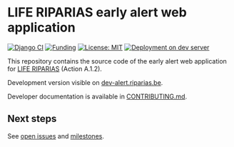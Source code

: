 # LIFE RIPARIAS early alert web application

<!-- badges: start -->
[![Django CI](https://github.com/riparias/early-alert-webapp/actions/workflows/django_tests.yml/badge.svg)](https://github.com/riparias/early-alert-webapp/actions/workflows/django_tests.yml)
[![Funding](https://img.shields.io/static/v1?label=powered+by&message=LIFE+RIPARIAS&labelColor=323232&color=00a58d)](https://www.riparias.be/)
[![License: MIT](https://img.shields.io/badge/License-MIT-yellow.svg)](https://opensource.org/licenses/MIT)
[![Deployment on dev server](https://github.com/riparias/early-alert-webapp/actions/workflows/deploy_dev_server.yml/badge.svg)](https://github.com/riparias/early-alert-webapp/actions/workflows/deploy_dev_server.yml)
<!-- badges: end -->

This repository contains the source code of the early alert web application for [LIFE RIPARIAS](https://www.riparias.be/) (Action A.1.2).

Development version visible on [dev-alert.riparias.be](http://dev-alert.riparias.be/).

Developer documentation is available in [CONTRIBUTING.md](CONTRIBUTING.md).

## Next steps

See [open issues](https://github.com/riparias/early-alert-webapp/issues) and [milestones](https://github.com/riparias/early-alert-webapp/milestones).

